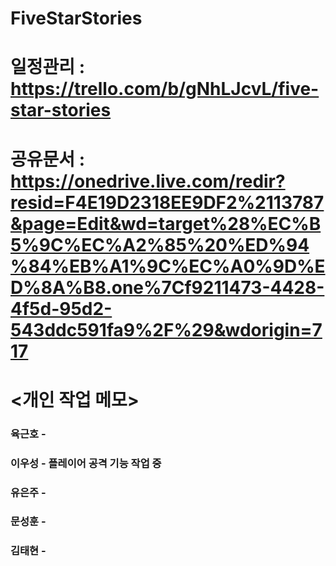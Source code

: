 # FiveStarStories

# 일정관리 : https://trello.com/b/gNhLJcvL/five-star-stories
# 공유문서 : https://onedrive.live.com/redir?resid=F4E19D2318EE9DF2%2113787&page=Edit&wd=target%28%EC%B5%9C%EC%A2%85%20%ED%94%84%EB%A1%9C%EC%A0%9D%ED%8A%B8.one%7Cf9211473-4428-4f5d-95d2-543ddc591fa9%2F%29&wdorigin=717

# <개인 작업 메모>
### 육근호 -
### 이우성 - 플레이어 공격 기능 작업 중
### 유은주 -
### 문성훈 - 
### 김태현 - 
